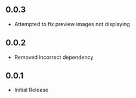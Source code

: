 ## 0.0.3
- Attempted to fix preview images not displaying

## 0.0.2
- Removed incorrect dependency

## 0.0.1
- Initial Release